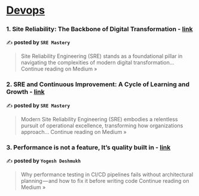 
<h1><a href=https://medium.com/tag/devops/recommended target="_blank" rel="noopener noreferrer">Devops</a></h1>
<h3>1. Site Reliability: The Backbone of Digital Transformation - <a href="https://medium.com/@sremastery/site-reliability-the-backbone-of-digital-transformation-3b358e729a0e?source=rss------devops-5" target="_blank" rel="noopener noreferrer">link</a></h3>

✍️ **posted by `SRE Mastery`**

<blockquote>Site Reliability Engineering (SRE) stands as a foundational pillar in navigating the complexities of modern digital transformation…
Continue reading on Medium »</blockquote>

<h3>2. SRE and Continuous Improvement: A Cycle of Learning and Growth - <a href="https://medium.com/@sremastery/sre-and-continuous-improvement-a-cycle-of-learning-and-growth-52ebca331032?source=rss------devops-5" target="_blank" rel="noopener noreferrer">link</a></h3>

✍️ **posted by `SRE Mastery`**

<blockquote>Modern Site Reliability Engineering (SRE) embodies a relentless pursuit of operational excellence, transforming how organizations approach…
Continue reading on Medium »</blockquote>

<h3>3. Performance is not a feature, It’s quality built in - <a href="https://medium.com/@deshmukhyog86/performance-is-not-a-feature-its-quality-built-in-5d8c3afbc274?source=rss------devops-5" target="_blank" rel="noopener noreferrer">link</a></h3>

✍️ **posted by `Yogesh Deshmukh`**

<blockquote>Why performance testing in CI/CD pipelines fails without architectural planning — and how to fix it before writing code
Continue reading on Medium »</blockquote>

